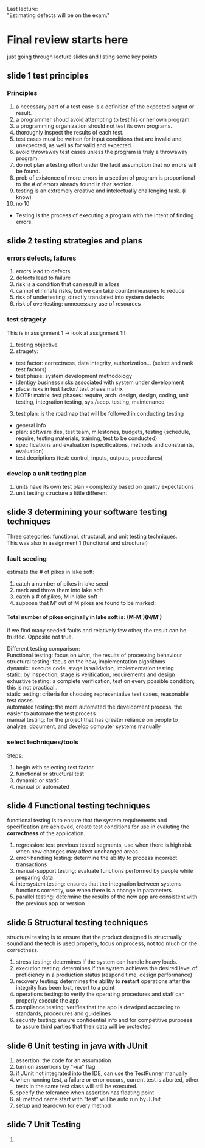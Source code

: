 Last lecture:  
"Estimating defects will be on the exam."  
  
# Final review starts here  
just going through lecture slides and listing some key points
## slide 1 test principles
### Principles
1. a necessary part of a test case is a definition of the expected output or result.  
2. a programmer shoud avoid attempting to test his or her own program.  
3. a programming organization should not test its own programs.
4. thoroughly inspect the results of each test.
5. test cases must be written for input conditions that are invalid and unexpected, as well as for valid and expected.
6. avoid throwaway test cases unless the program is truly a throwaway program.
7. do not plan a testing effort under the tacit assumption that no errors will be found.
8. prob of existence of more errors in a section of program is proportional to the # of errors already found in that section.
9. testing is an extremely creative and intelectually challenging task. (i know)
10. no 10

* Testing is the process of executing a program with the intent of finding errors.  

## slide 2 testing strategies and plans
### errors defects, failures
1. errors lead to defects
2. defects lead to failure
3. risk is a condition that can result in a loss
4. cannot eliminate risks, but we can take countermeasures to reduce
5. risk of undertesting: directly translated into system defects
6. risk of overtesting: unnecessary use of resources

### test stragety
This is in assignment 1 -> look at assignment 1!!  
1. testing objective
2. stragety: 
* test factor: correctness, data integrity, authorization... (select and rank test factors)
* test phase: system development methodology
* identigy business risks associated with system under development
* place risks in test factor/ test phase matrix
* NOTE: matrix: test phases: require, arch. design, design, coding, unit testing, integration testing, sys./accp. testing, maintenance  
3. test plan: is the roadmap that will be followed in conducting testing
* general info
* plan: software des, test team, milestones, budgets, testing (schedule, require, testing materials, training, test to be conducted)
* specifications and evaluation (specifications, methods and constraints, evaluation)
* test decriptions (test: control, inputs, outputs, procedures)

### develop a unit testing plan
1. units have its own test plan - complexity based on quality expectations
2. unit testing structure a little different

## slide 3 determining your software testing techniques
Three categories: functional, structural, and unit testing techniques.  
This was also in assignment 1 (functional and structural)  

### fault seeding
estimate the # of pikes in lake soft:  
1. catch a number of pikes  in lake seed
2. mark and throw them into lake soft
3. catch a # of pikes, M in lake soft
4. suppose that M' out of M pikes are found to be marked:  
#### Total number of pikes originally in lake soft is: (M-M')(N/M')  
if we find many seeded faults and relatively few other, the result can be trusted. Opposite not true.  

Different testing comparison:  
Functional testing: focus on what, the results of processing behaviour  
structural testing: focus on the how, implementation algorithms  
dynamic: execute code, stage is validation, implementation testing  
static: by inspection, stage is verification, requirements and design  
exhustive testing: a complete verification, test on every possible condition; this is not practical..   
static testing: criteria for choosing representative test cases, reasonable test cases.  
automated testing: the more automated the development process, the easier to automate the test process  
manual testing: for the project that has greater reliance on people to analyze, document, and develop computer systems manually  

### select techniques/tools
Steps:  
1. begin with selecting test factor
2. functional or structural test
3. dynamic or static
4. manual or automated

## slide 4 Functional testing techniques
functional testing is to ensure that the system requirements and specification are achieved, create test conditions for use in evaluting 
the **correctness** of the application.  
1. regression: test previous tested segments, use when there is high risk when new changes may affect unchanged areas
2. error-handling testing: determine the ability to process incorrect transactions
3. manual-support testing: evaluate functions performed by people while preparing data
4. intersystem testing: ensures that the integration between systems functions correctly, use when there is a change in parameters
5. parallel testing: determine the results of the new app are consistent with the previous app or version

## slide 5 Structural testing techniques
structural testing is to ensure that the product designed is structrually sound and the tech is used properly, focus on process, not 
too much on the correctness.
1. stress testing: determines if the system can handle heavy loads.
2. execution testing: determines if the system achieves the desired level of proficiency in a production status (respond time, design performance)
3. recovery testing: determines the ability to **restart** operations after the integrity has been  lost, revert to a point
4. operations testing: to verify the operating procedures and staff can properly execute the app
5. compliance testing: verifies that the app is develped according to standards, procedures and guidelines
6. security testing: ensure confidential info and for competitive purposes to assure third parties that their data will be protected

## slide 6 Unit testing in java with JUnit
1. assertion: the code for an assumption
2. turn on assertions by "-ea" flag
3. if JUnit not integrated into the IDE, can use the TestRunner manually
4. when running test, a failure or error occurs, current test is aborted, other tests in the same test class will still be executed.
5. specify the tolerance when assertion has floating point
6. all method name start with "test" will be auto run by JUnit
7. setup and teardown for every method

## slide 7 Unit Testing
1. 
